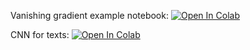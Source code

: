 Vanishing gradient example notebook:
[![Open In Colab](https://colab.research.google.com/assets/colab-badge.svg)](https://colab.research.google.com/github/ml-mipt/ml-mipt/blob/advanced/week02_CNN_n_Vanishing_gradient/vanishing_grad_example.ipynb)

CNN for texts:
[![Open In Colab](https://colab.research.google.com/assets/colab-badge.svg)](https://colab.research.google.com/github/ml-mipt/ml-mipt/blob/advanced/week02_CNN_n_Vanishing_gradient/week02_CNN_for_texts.ipynb)
